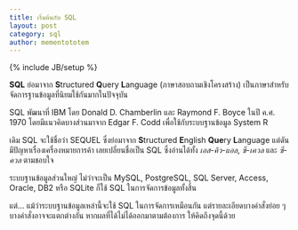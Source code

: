 ```yaml
---
title: เริ่มต้นกับ SQL
layout: post
category: sql
author: mementototem
---
```

{% include JB/setup %}

**SQL** ย่อมาจาก **S**tructured **Q**uery **L**anguage (ภาษาสอบถามเชิงโครงสร้าง) เป็นภาษาสำหรับจัดการฐานข้อมูลที่นิยมใช้กันมากในปัจจุบัน

SQL พัฒนาที่ IBM โดย Donald D. Chamberlin และ Raymond F. Boyce ในปี ค.ศ. 1970 โดยมีแนวคิดบางส่วนมาจาก Edgar F. Codd เพื่อใช้กับระบบฐานข้อมูล System R

เดิม SQL จะใช้ชื่อว่า SEQUEL ซึ่งย่อมาจาก **S**tructured **E**nglish **Que**ry **L**anguage แต่ดันมีปัญหาเรื่องเครื่องหมายการค้า เลยเปลี่ยนชื่อเป็น SQL ซึ่งอ่านได้ทั้ง *เอส-คิว-แอล*, *ซี-เควล* และ *ซี-ควล* ตามชอบใจ

ระบบฐานข้อมูลส่วนใหญ่ ไม่ว่าจะเป็น MySQL, PostgreSQL, SQL Server, Access, Oracle, DB2 หรือ SQLite ก็ใช้ SQL ในการจัดการข้อมูลทั้งสิ้น

แต่... แม้ว่าระบบฐานข้อมูลเหล่านี้จะใช้ SQL ในการจัดการเหมือนกัน แต่รายละเอียดบางคำสั่งย่อย ๆ บางคำสั่งอาจจะแตกต่างกัน หากผลที่ได้ไม่ได้ออกมาตามต้องการ ให้คิดถึงจุดนี้ด้วย
